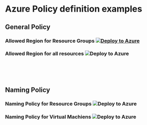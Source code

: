 # Azure Policy definition examples

## General Policy

### Allowed Region for Resource Groups [![Deploy to Azure](https://aka.ms/deploytoazurebutton)](https://portal.azure.com/#create/Microsoft.Template/uri/https%3A%2F%2Fraw.githubusercontent.com%2Fvukasinterzic%2FAzure%2Fmaster%2FAzure%2520Policy%2FGeneral-AllowedRegionsResourceGroups.json)

### Allowed Region for all resources ![Deploy to Azure](https://aka.ms/deploytoazurebutton)

<br><br><br>

## Naming Policy

### Naming Policy for Resource Groups ![Deploy to Azure](https://aka.ms/deploytoazurebutton)

### Naming Policy for Virtual Machiens ![Deploy to Azure](https://aka.ms/deploytoazurebutton)
